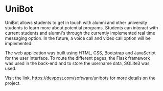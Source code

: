 # UniBot

UniBot allows students to get in touch with alumni and other university students to learn more about potential programs.
Students can interact with current students and alumni's through the currently implemented real time messaging option. In the future, a voice call and video call option will be implemented. 

The web application was built using HTML, CSS, Bootstrap and JavaScript for the user interface. To route the different pages, the Flask framework was used in the back-end and to store the username data, SQLite3 was used.

Visit the link, https://devpost.com/software/unibots for more details on the project.
